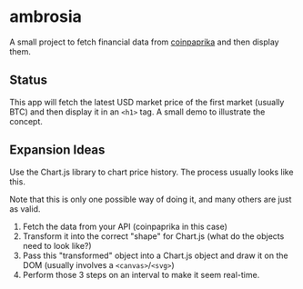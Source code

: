 # ambrosia

A small project to fetch financial data from [coinpaprika](https://coinpaprika.com/) and then display them.

## Status

This app will fetch the latest USD market price of the first market (usually BTC) and then display it in an `<h1>` tag. A small demo to illustrate the concept.

## Expansion Ideas

Use the Chart.js library to chart price history. The process usually looks like this.

Note that this is only one possible way of doing it, and many others are just as valid.

1. Fetch the data from your API (coinpaprika in this case)
2. Transform it into the correct "shape" for Chart.js (what do the objects need to look like?)
3. Pass this "transformed" object into a Chart.js object and draw it on the DOM (usually involves a `<canvas>`/`<svg>`)
4. Perform those 3 steps on an interval to make it seem real-time.
